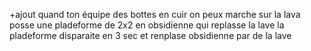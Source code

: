 +ajout quand ton équipe des bottes en cuir on peux marche sur la lava posse une pladeforme de 2x2 en obsidienne qui replasse la lave la pladeforme disparaite en 3 sec et renplase obsidienne par de la lave

